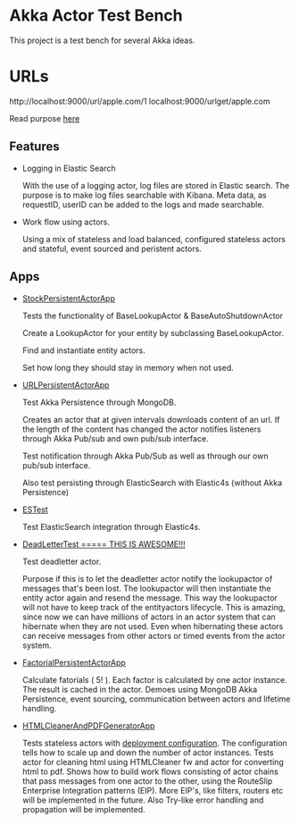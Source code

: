 # Akka Actor Test Bench

This project is a test bench for several Akka ideas.


URLs
====
http://localhost:9000/url/apple.com/1
localhost:9000/urlget/apple.com

Read purpose [here](http://bit.ly/1VGYkqf)

Features
--------
* Logging in Elastic Search

    With the use of a logging actor, log files are stored in Elastic search.
    The purpose is to make log files searchable with Kibana.
    Meta data, as requestID, userID can be added to the logs and made searchable.
    
    
* Work flow using actors.

    Using a mix of stateless and load balanced, configured stateless actors and stateful, event sourced and peristent actors.


Apps
----

* [StockPersistentActorApp](app/app/StockPersistentActorApp.scala)
    
    Tests the functionality of BaseLookupActor & BaseAutoShutdownActor
    
    Create a LookupActor for your entity by subclassing BaseLookupActor.
    
    Find and instantiate entity actors.
    
    Set how long they should stay in memory when not used.
     
    
* [URLPersistentActorApp](app/app/URLPersistentActorApp.scala)
    
    Test Akka Persistence through MongoDB.
    
    Creates an actor that at given intervals downloads content of an url. If the length of the content has changed the actor notifies listeners through Akka Pub/sub and own pub/sub interface.
    
    Test notification through Akka Pub/Sub as well as through our own pub/sub interface.
    
    Also test persisting through ElasticSearch with Elastic4s (without Akka Persistence)
    
* [ESTest](app/app/ESTest.scala)
    
    Test ElasticSearch integration through Elastic4s.
    
* [DeadLetterTest ===== THIS IS AWESOME!!!](app/app/DeadLetterTest.scala)
    
    Test deadletter actor.
    
    Purpose if this is to let the deadletter actor notify the lookupactor of messages that's been lost. The lookupactor will then instantiate the entity actor again and resend the message.
    This way the lookupactor will not have to keep track of the entityactors lifecycle.
    This is amazing, since now we can have millions of actors in an actor system that can hibernate when they are not used.
    Even when hibernating these actors can receive messages from other actors or timed events from the actor system.
    
    
* [FactorialPersistentActorApp](app/app/FactorialPersistentActorApp.scala)

    Calculate fatorials ( 5! ). Each factor is calculated by one actor instance. The result is cached in the actor. Demoes using MongoDB Akka Persistence, event sourcing, communication between actors and lifetime handling.
    
    
* [HTMLCleanerAndPDFGeneratorApp](app/app/HTMLCleanerAndPDFGeneratorApp.scala)

    Tests stateless actors with [deployment configuration](conf/application.conf). 
    The configuration tells how to scale up and down the number of actor instances.
    Tests actor for cleaning html using HTMLCleaner fw and actor for converting html to pdf.
    Shows how to build work flows consisting of actor chains that pass messages from one actor to the other, using the RouteSlip Enterprise Integration patterns (EIP).
    More EIP's, like filters, routers etc will be implemented in the future.
    Also Try-like error handling and propagation will be implemented.
